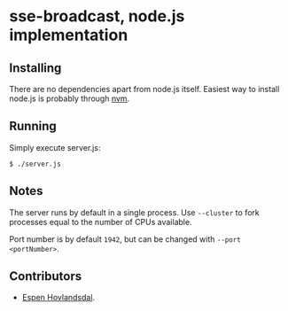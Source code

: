 # sse-broadcast, node.js implementation

## Installing

There are no dependencies apart from node.js itself.
Easiest way to install node.js is probably through [nvm](https://github.com/creationix/nvm).

## Running

Simply execute server.js:

```
$ ./server.js
```

## Notes

The server runs by default in a single process. Use `--cluster` to fork processes equal to the number of CPUs available.

Port number is by default `1942`, but can be changed with `--port <portNumber>`.

## Contributors

- [Espen Hovlandsdal](https://github.com/rexxars).


